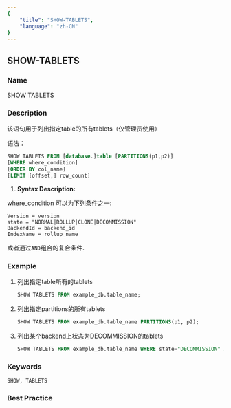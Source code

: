 ```yaml
---
{
    "title": "SHOW-TABLETS",
    "language": "zh-CN"
}
---
```


<!--
Licensed to the Apache Software Foundation (ASF) under one
or more contributor license agreements.  See the NOTICE file
distributed with this work for additional information
regarding copyright ownership.  The ASF licenses this file
to you under the Apache License, Version 2.0 (the
"License"); you may not use this file except in compliance
with the License.  You may obtain a copy of the License at

  http://www.apache.org/licenses/LICENSE-2.0

Unless required by applicable law or agreed to in writing,
software distributed under the License is distributed on an
"AS IS" BASIS, WITHOUT WARRANTIES OR CONDITIONS OF ANY
KIND, either express or implied.  See the License for the
specific language governing permissions and limitations
under the License.
-->

## SHOW-TABLETS

### Name

SHOW TABLETS

### Description

该语句用于列出指定table的所有tablets（仅管理员使用）

语法：

```sql
SHOW TABLETS FROM [database.]table [PARTITIONS(p1,p2)]
[WHERE where_condition]
[ORDER BY col_name]
[LIMIT [offset,] row_count]
```
1. **Syntax Description:**

where_condition 可以为下列条件之一:
```
Version = version
state = "NORMAL|ROLLUP|CLONE|DECOMMISSION"
BackendId = backend_id
IndexName = rollup_name
```
或者通过`AND`组合的复合条件.

### Example

1. 列出指定table所有的tablets

    ```sql
    SHOW TABLETS FROM example_db.table_name;
    ````

2. 列出指定partitions的所有tablets

    ```sql
    SHOW TABLETS FROM example_db.table_name PARTITIONS(p1, p2);
    ````

3. 列出某个backend上状态为DECOMMISSION的tablets

    ```sql
    SHOW TABLETS FROM example_db.table_name WHERE state="DECOMMISSION" AND BackendId=11003;
    ````

### Keywords

    SHOW, TABLETS

### Best Practice

